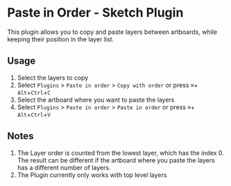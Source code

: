# Paste in Order - Sketch Plugin
This plugin allows you to copy and paste layers between artboards, while keeping their position in the layer list.


## Usage
1. Select the layers to copy
2. Select `Plugins` > `Paste in order` > `Copy with order` or press  `⌘`+ `Alt`+`Ctrl`+`C`
3. Select the artboard where you want to paste the layers
4. Select `Plugins` > `Paste in order` > `Paste in order` or press  `⌘`+ `Alt`+`Ctrl`+`V`

## Notes
1. The Layer order is counted from the lowest layer, which has the index 0. The result can be different if the artboard where you paste the layers has a different number of layers.
2. The Plugin currently only works with top level layers
